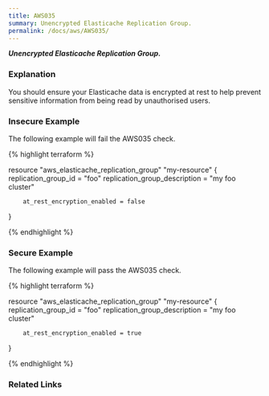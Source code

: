 ```yaml
---
title: AWS035
summary: Unencrypted Elasticache Replication Group.
permalink: /docs/aws/AWS035/
---
```


***Unencrypted Elasticache Replication Group.***

### Explanation


You should ensure your Elasticache data is encrypted at rest to help prevent sensitive information from being read by unauthorised users.



### Insecure Example

The following example will fail the AWS035 check.

{% highlight terraform %}

resource "aws_elasticache_replication_group" "my-resource" {
        replication_group_id = "foo"
        replication_group_description = "my foo cluster"

        at_rest_encryption_enabled = false
}

{% endhighlight %}



### Secure Example

The following example will pass the AWS035 check.

{% highlight terraform %}

resource "aws_elasticache_replication_group" "my-resource" {
        replication_group_id = "foo"
        replication_group_description = "my foo cluster"

        at_rest_encryption_enabled = true
}

{% endhighlight %}


### Related Links


